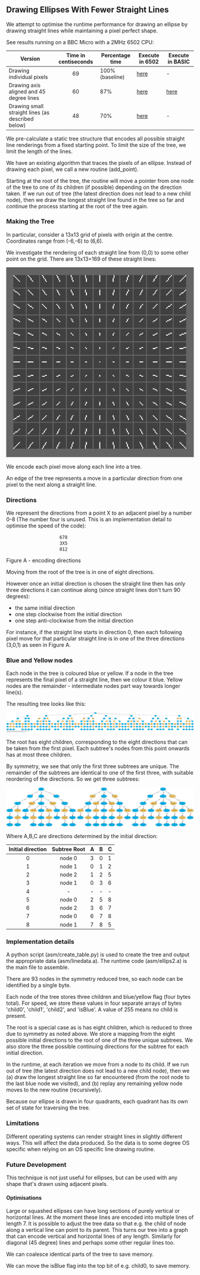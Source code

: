 ## Drawing Ellipses With Fewer Straight Lines

We attempt to optimise the runtime performance for drawing an ellipse by drawing straight lines while maintaining a pixel perfect shape.

See results running on a BBC Micro with a 2MHz 6502 CPU:

| Version               | Time in centiseconds | Percentage  time | Execute in 6502 | Execute in BASIC |
| --------------------- | :------------------: | ---- | ---- | ---- |
| Drawing individual pixels | 69 | 100% (baseline) | [here](http://bbc.godbolt.org/?autoboot&disc=https://raw.githubusercontent.com/TobyLobster/ellipse/diagonals/ELLIPS0.SSD) | -
| Drawing axis aligned and 45 degree lines | 60 | 87% | [here](http://bbc.godbolt.org/?autoboot&disc=https://raw.githubusercontent.com/TobyLobster/ellipse/diagonals/ELLIPS1.SSD) | [here](https://bbcmic.ro/#%7B%22v%22%3A1%2C%22program%22%3A%2210MODE%201%5Cn20PROCellipse%28160%2C128%2C58%2C100%2C-20%29%5Cn30END%5Cn40%3A%5Cn50DEFPROCellipse%28CX%25%2CCY%25%2CA%25%2CB%25%2CS%25%29%5Cn60VDU%2029%2CCX%25*4%3BCY%25*4%3B%5Cn70BB%25%3DB%25*B%25%5Cn80AA%25%3DA%25*A%25%5Cn90YYAA%25%3D0%3AAABB%25%3DAA%25*BB%25%5Cn100YYAA_DIFF%25%3DAA%25%5Cn110X1%25%3D-A%25%3AT1%25%3D-A%25*B%25%3ATT1%25%3DAABB%25%3ABT1%25%3DB%25*T1%25%3AST1%25%3DS%25*T1%25%5Cn120X2%25%3D%20A%25%3AT2%25%3D-T1%25%20%20%3ATT2%25%3DAABB%25%3ABT2%25%3D-BT1%25%20%3AST2%25%3D-ST1%25%5Cn130YS%25%3D0%3ABB2%25%3DBB%25%2F2%3ASB%25%3DS%25*B%25%3ASS%25%3DS%25*S%25%5Cn140OY1%25%3D0%3AOY2%25%3D0%3AOOX1%25%3DX1%25%3AOOX2%25%3DX2%25%3AODELTAX1%25%3D0%3AODELTAX2%25%3D0%3Acol1%25%3D1%3Acol2%25%3D2%3AREM%20used%20for%20straight%20line%20segments%5Cn150FOR%20Y%25%3D0%20TO%20B%25-1%5Cn160OX2%25%3DX2%25%3AOX1%25%3DX1%25%5Cn170DD%25%3DAABB%25-YYAA%25%3A%5Cn180%3A%5Cn190IF%20T2%25%3C%3EX2%25*B%25-Y%25*S%25%3ASTOP%20ELSE%20IF%20BT2%25%3C%3ET2%25*B%25%3ASTOP%20ELSE%20IF%20TT2%25%3C%3ET2%25*T2%25%3ASTOP%20ELSE%20IF%20ST2%25%3C%3ES%25*T2%25%3ASTOP%5Cn200IF%20T2%25%3C0%20X2%25%3DX2%25%2B1%3AT2%25%3DT2%25%2BB%25%3ATT2%25%3DTT2%25%2B2*BT2%25%2BBB%25%3ABT2%25%3DBT2%25%2BBB%25%3AST2%25%3DST2%25%2BSB%25%3AGOTO%20190%5Cn210IF%20T2%25%3D0%20GOTO%20260%5Cn220D1%25%3DTT2%25-DD%25%5Cn230BD%25%3DBT2%25%2BBB2%25%5Cn240IF%20BD%25-D1%25%20%3C%200%20X2%25%3DX2%25-1%3AT2%25%3DT2%25-B%25%3ATT2%25%3DTT2%25-2*BT2%25%2BBB%25%3ABT2%25%3DBT2%25-BB%25%3AST2%25%3DST2%25-SB%25%3AGOTO%20190%5Cn250IF%20BD%25%2BD1%25%20%3C%200%20X2%25%3DX2%25%2B1%3AT2%25%3DT2%25%2BB%25%3ATT2%25%3DTT2%25%2B2*BT2%25%2BBB%25%3ABT2%25%3DBT2%25%2BBB%25%3AST2%25%3DST2%25%2BSB%25%3AGOTO%20190%5Cn255%3A%5Cn260DELTAX2%25%3DX2%25%2BSGN%28X2%25-OX2%25%29*0-OX2%25%5Cn270IF%20DELTAX2%25%3DODELTAX2%25%20AND%20Y%25%3CB%25-1%20AND%20ABS%28DELTAX2%25%29%3C2%3AGOTO310%3AREM%20we%20are%20building%20a%20straight-line%20segment%20so%20don%27t%20draw%20anything%20for%20now%5Cn275IF%20ABS%28ODELTAX2%25%29%3D1%20AND%20DELTAX2%25%3D0%20AND%20Y%25%3CB%25-1%20AND%20Y%25%3DOY2%25%2B1%20%3AODELTAX2%25%3DDELTAX2%25%3AOOX2%25%3DOX2%25%3AGOTO310%3AREM%20fix%20for%20consecutive%20vlines%5Cn280DX%25%3DSGN%28OX2%25-OOX2%25%29%5Cn290GCOL3%2Ccol2%25%3Acol2%25%3D3-col2%25%3AMOVE%20%28OOX2%25%2BDX%25%29*4%2COY2%25*4%3ADRAW%20OX2%25*4%2C%28Y%25-1%29*4%3AMOVE%20-%28OOX2%25%2BDX%25%29*4%2C-OY2%25*4%3ADRAW-OX2%25*4%2C-%28Y%25-1%29*4%3AOY2%25%3DY%25%3AOOX2%25%3DOX2%25%3AODELTAX2%25%3DDELTAX2%25%3AREM%20finish%20off%20old%20straight-line%20segment%5Cn300%3A%5Cn310IF%20T1%25%3C%3EX1%25*B%25-Y%25*S%25%3ASTOP%20ELSE%20IF%20BT1%25%3C%3ET1%25*B%25%3ASTOP%20ELSE%20IF%20TT1%25%3C%3ET1%25*T1%25%3ASTOP%20%20ELSE%20IF%20ST1%25%3C%3ES%25*T1%25%3ASTOP%5Cn320IF%20T1%25%3E0%20X1%25%3DX1%25-1%3AT1%25%3DT1%25-B%25%3ATT1%25%3DTT1%25-2*BT1%25%2BBB%25%3ABT1%25%3DBT1%25-BB%25%3AST1%25%3DST1%25-SB%25%3AGOTO%20310%5Cn330IF%20T1%25%3D0%20GOTO%20390%5Cn340D1%25%3DTT1%25-DD%25%5Cn350BD%25%3DBB2%25-BT1%25%5Cn360IF%20BD%25-D1%25%20%3C%200%20X1%25%3DX1%25%2B1%3AT1%25%3DT1%25%2BB%25%3ATT1%25%3DTT1%25%2B2*BT1%25%2BBB%25%3ABT1%25%3DBT1%25%2BBB%25%3AST1%25%20%3D%20ST1%25%2BSB%25%3AGOTO%20310%5Cn370IF%20BD%25%2BD1%25%20%3C%200%20X1%25%3DX1%25-1%3AT1%25%3DT1%25-B%25%3ATT1%25%3DTT1%25-2*BT1%25%2BBB%25%3ABT1%25%3DBT1%25-BB%25%3AST1%25%20%3D%20ST1%25-SB%25%3AGOTO%20310%5Cn380%3A%5Cn390DELTAX1%25%3DX1%25%2BSGN%28X1%25-OX1%25%29*0-OX1%25%5Cn400IF%20DELTAX1%25%3DODELTAX1%25%20AND%20Y%25%3CB%25-1%20AND%20ABS%28DELTAX1%25%29%3C2%3AGOTO450%3AREM%20we%20are%20building%20a%20straight-line%20segment%20so%20don%27t%20draw%20anything%20for%20now%5Cn401IF%20ABS%28ODELTAX1%25%29%3D1%20AND%20DELTAX1%25%3D0%20AND%20Y%25%3CB%25-1%20AND%20Y%25%3DOY1%25%2B1%20%3AODELTAX1%25%3DDELTAX1%25%3AOOX1%25%3DOX1%25%3AGOTO450%3AREM%20fix%20for%20consecutive%20vlines%5Cn410DX%25%3DSGN%28OX1%25-OOX1%25%29%5Cn420GCOL3%2Ccol1%25%3Acol1%25%3D3-col1%25%3AMOVE%20%28OOX1%25%2BDX%25%29*4%2COY1%25*4%3ADRAW%20OX1%25*4%2C%28Y%25-1%29*4%3AMOVE%20-%28OOX1%25%2BDX%25%29*4%2C-OY1%25*4%3ADRAW-OX1%25*4%2C-%28Y%25-1%29*4%3AOY1%25%3DY%25%3AOOX1%25%3DOX1%25%3AODELTAX1%25%3DDELTAX1%25%3AREM%20finish%20off%20old%20straight-line%20segment%5Cn430%5Cn440%5Cn450TT2%25%3DTT2%25-2*ST2%25%2BSS%25%3ATT1%25%3DTT1%25-2*ST1%25%2BSS%25%3AYS%25%3DYS%25%2BS%25%3AST2%25%3DST2%25-SS%25%3AST1%25%3DST1%25-SS%25%5Cn460YYAA%25%3DYYAA%25%2BYYAA_DIFF%25%5Cn470YYAA_DIFF%25%3DYYAA_DIFF%25%2B2*AA%25%5Cn472BT2%25%3DBT2%25-SB%25%3ABT1%25%3DBT1%25-SB%25%3AT2%25%3DT2%25-S%25%3AT1%25%3DT1%25-S%25%5Cn480NEXT%5Cn481Y%25%3DB%25%5Cn482REM%20finish%20off%20old%20line%20segments%3A%5Cn485OOX2%25%3DOX2%25%3AOX2%25%3DX2%25%3ADX%25%3DSGN%28OX2%25-OOX2%25%29%5Cn486GCOL3%2Ccol2%25%3Acol2%25%3D3-col2%25%3AMOVE%20%28OOX2%25%2BDX%25%29*4%2COY2%25*4%3ADRAW%20OX2%25*4%2C%28Y%25-1%29*4%3AMOVE%20-%28OOX2%25%2BDX%25%29*4%2C-OY2%25*4%3ADRAW-OX2%25*4%2C-%28Y%25-1%29*4%3AOY2%25%3DY%25%3AOOX2%25%3DOX2%25%3AODELTAX2%25%3DDELTAX2%25%3AREM%20finish%20off%20old%20straight-line%20segment%5Cn492OOX1%25%3DOX1%25%3AOX1%25%3DX1%25%3ADX%25%3DSGN%28OX1%25-OOX1%25%29%5Cn493GCOL3%2Ccol1%25%3Acol1%25%3D3-col1%25%3AMOVE%20%28OOX1%25%2BDX%25%29*4%2COY1%25*4%3ADRAW%20OX1%25*4%2C%28Y%25-1%29*4%3AMOVE%20-%28OOX1%25%2BDX%25%29*4%2C-OY1%25*4%3ADRAW-OX1%25*4%2C-%28Y%25-1%29*4%3AOY1%25%3DY%25%3AOOX1%25%3DOX1%25%3AODELTAX1%25%3DDELTAX1%25%3AREM%20finish%20off%20old%20straight-line%20segment%5Cn495%5Cn500%3A%5Cn520REM%20finish%20off%20cap%20and%20tail%20hlines%20of%20ellipse%5Cn525GCOL0%2C3%5Cn530OX2%25%3DX2%25%3AOX1%25%3DX1%25%3ADX%25%3DSGN%28X2%25-X1%25%29%3AY%25%3DB%25%5Cn540MOVE%20%20%28OX1%25%2BDX%25%29*4%2C%20Y%25*4%3ADRAW%20%28OX2%25-DX%25%29*4%2C%20Y%25*4%5Cn550MOVE%20-%28OX1%25%2BDX%25%29*4%2C-Y%25*4%3ADRAW-%28OX2%25-DX%25%29*4%2C-Y%25*4%5Cn520%3A%5Cn530ENDPROC%22%7D)
| Drawing small straight lines (as described below) | 48 | 70% | [here](http://bbc.godbolt.org/?autoboot&disc=https://raw.githubusercontent.com/TobyLobster/ellipse/diagonals/ELLIPS2.SSD) | -

We pre-calculate a static tree structure that encodes all possible straight line renderings from a fixed starting point. To limit the size of the tree, we limit the length of the lines.

We have an existing algorithm that traces the pixels of an ellipse. Instead of drawing each pixel, we call a new routine (add_point).

Starting at the root of the tree, the routine will move a pointer from one node of the tree to one of its children (if possible) depending on the direction taken. If we run out of tree (the latest direction does not lead to a new child node), then we draw the longest straight line found in the tree so far and continue the process starting at the root of the tree again.

### Making the Tree
In particular, consider a 13x13 grid of pixels with origin at the centre. Coordinates
range from (-6,-6) to (6,6).

We investigate the rendering of each straight line from (0,0) to some other point on
the grid. There are 13x13=169 of these straight lines:

![Straight lines](lines.png)

We encode each pixel move along each line into a tree.

An edge of the tree represents a move in a particular direction from one pixel to the next along a straight line.

### Directions
We represent the directions from a point X to an adjacent pixel by a number 0-8 (The
number four is unused. This is an implementation detail to optimise the speed of the
code):
```
                    678
                    3X5
                    012
```
Figure A - encoding directions

Moving from the root of the tree is in one of eight directions.

However once an initial direction is chosen the straight line then has only three directions it can continue along (since straight lines don't turn 90 degrees):
 - the same initial direction
 - one step clockwise from the initial direction
 - one step anti-clockwise from the initial direction

 For instance, if the straight line starts in direction 0, then each following pixel move for that particular straight line is in one of the three directions (3,0,1) as seen in Figure A.

### Blue and Yellow nodes
Each node in the tree is coloured blue or yellow. If a node in the tree represents the final pixel of a straight line, then we colour it blue. Yellow nodes are the remainder - intermediate nodes part way towards longer line(s).

The resulting tree looks like this:

![Full tree](line_data.png)

The root has eight children, corresponding to the eight directions that can be taken from the first pixel. Each subtree's nodes from this point onwards has at most three children.

By symmetry, we see that only the first three subtrees are unique. The remainder of the subtrees are identical to one of the first three, with suitable reordering of the directions. So we get three subtrees:

![Reduced tree](subgraphs3.png)

Where A,B,C are directions determined by the initial direction:

| Initial direction | Subtree Root  | A | B | C |
| :---------------: | :-----------: | - | - | - |
| 0                 | node 0        | 3 | 0 | 1 |
| 1                 | node 1        | 0 | 1 | 2 |
| 2                 | node 2        | 1 | 2 | 5 |
| 3                 | node 1        | 0 | 3 | 6 |
| 4                 | -             | - | - | - |
| 5                 | node 0        | 2 | 5 | 8 |
| 6                 | node 2        | 3 | 6 | 7 |
| 7                 | node 0        | 6 | 7 | 8 |
| 8                 | node 1        | 7 | 8 | 5 |

### Implementation details
A python script (asm/create_table.py) is used to create the tree and output the appropriate data (asm/linedata.a). The runtime code (asm/ellips2.a) is the main file to assemble.

There are 93 nodes in the symmetry reduced tree, so each node can be identified by a single byte.

Each node of the tree stores three children and blue/yellow flag (four bytes total).
For speed, we store these values in four separate arrays of bytes 'child0', 'child1',
'child2', and 'isBlue'. A value of 255 means no child is present.

The root is a special case as is has eight children, which is reduced to three due to symmetry as noted above. We store a mapping from the eight possible initial directions to the root of one of the three unique subtrees. We also store the three possible continuing directions for the subtree for each initial direction.

In the runtime, at each iteration we move from a node to its child. If we run out of tree (the latest direction does not lead to a new child node), then we (a) draw the longest straight line so far encountered (from the root node to the last blue node we visited), and (b) replay any remaining yellow node moves to the new routine (recursively).

Because our ellipse is drawn in four quadrants, each quadrant has its own set of state  for traversing the tree.

### Limitations
Different operating systems can render straight lines in slightly different ways. This will affect the data produced. So the data is to some degree OS specific when relying on an OS specific line drawing routine.

### Future Development ###
This technique is not just useful for ellipses, but can be used with any shape that's drawn using adjacent pixels.

#### Optimisations
Large or squashed ellipses can have long sections of purely vertical or horizontal lines. At the moment these lines are encoded into multiple lines of length 7. It is possible to adjust the tree data so that e.g. the child of node along a vertical line can point to its parent. This turns our tree into a graph that can encode vertical and horizontal lines of any length. Similarly for diagonal (45 degree) lines and perhaps some other regular lines too.

We can coalesce identical parts of the tree to save memory.

We can move the isBlue flag into the top bit of e.g. child0, to save memory.
